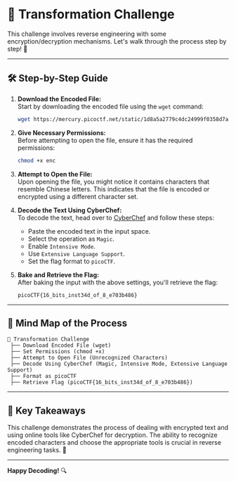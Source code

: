# 🔄 **Transformation Challenge**

This challenge involves reverse engineering with some encryption/decryption mechanisms. Let's walk through the process step by step! 🚀

---

## **🛠️ Step-by-Step Guide**

1. **Download the Encoded File:**  
   Start by downloading the encoded file using the `wget` command:
   ```bash
   wget https://mercury.picoctf.net/static/1d8a5a2779c4dc24999f0358d7a1a786/enc
   ```

2. **Give Necessary Permissions:**  
   Before attempting to open the file, ensure it has the required permissions:
   ```bash
   chmod +x enc
   ```

3. **Attempt to Open the File:**  
   Upon opening the file, you might notice it contains characters that resemble Chinese letters. This indicates that the file is encoded or encrypted using a different character set.

4. **Decode the Text Using CyberChef:**  
   To decode the text, head over to [CyberChef](https://gchq.github.io/CyberChef/) and follow these steps:
   - Paste the encoded text in the input space.
   - Select the operation as `Magic`.
   - Enable `Intensive Mode`.
   - Use `Extensive Language Support`.
   - Set the flag format to `picoCTF`.

5. **Bake and Retrieve the Flag:**  
   After baking the input with the above settings, you'll retrieve the flag:
   ```text
   picoCTF{16_bits_inst34d_of_8_e703b486}
   ```

---

## **📝 Mind Map of the Process**

```text
🔄 Transformation Challenge
 ├── Download Encoded File (wget)
 ├── Set Permissions (chmod +x)
 ├── Attempt to Open File (Unrecognized Characters)
 ├── Decode Using CyberChef (Magic, Intensive Mode, Extensive Language Support)
 ├── Format as picoCTF
 ├── Retrieve Flag (picoCTF{16_bits_inst34d_of_8_e703b486})
```

---

## **🔑 Key Takeaways**

This challenge demonstrates the process of dealing with encrypted text and using online tools like CyberChef for decryption. The ability to recognize encoded characters and choose the appropriate tools is crucial in reverse engineering tasks. 🧠

---

**Happy Decoding!** 🔍
